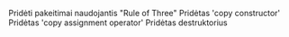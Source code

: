 
Pridėti pakeitimai naudojantis "Rule of Three"
Pridėtas 'copy constructor'
Pridėtas 'copy assignment operator'
Pridėtas destruktorius
